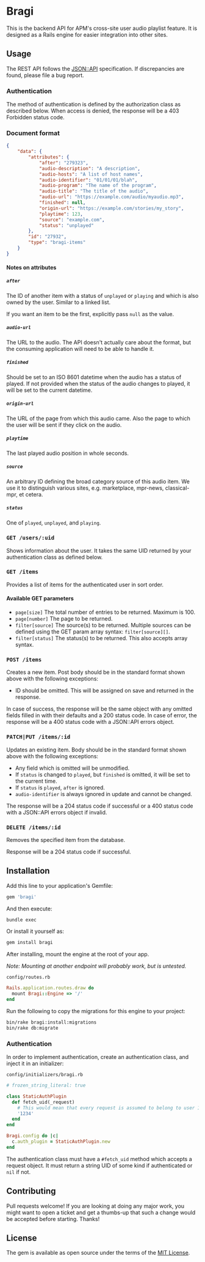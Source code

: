 # Bragi

This is the backend API for APM's cross-site user audio playlist feature. It is designed as a Rails engine for easier integration into other sites.

## Usage

The REST API follows the [JSON::API](http://jsonapi.org/format/) specification. If discrepancies are found, please file a bug report.

### Authentication

The method of authentication is defined by the authorization class as described below. When access is denied, the response will be a 403 Forbidden status code.

### Document format

```json
{
    "data": {
        "attributes": {
            "after": "279323",
            "audio-description": "A description",
            "audio-hosts": "A list of host names",
            "audio-identifier": "01/01/01/blah",
            "audio-program": "The name of the program",
            "audio-title": "The title of the audio",
            "audio-url": "https://example.com/audio/myaudio.mp3",
            "finished": null,
            "origin-url": "https://example.com/stories/my_story",
            "playtime": 123,
            "source": "example.com",
            "status": "unplayed"
        },
        "id": "27932",
        "type": "bragi-items"
    }
}
```

#### Notes on attributes

##### `after`

The ID of another item with a status of `unplayed` or `playing` and which is also owned by the user. Similar to a linked list.

If you want an item to be the first, explicitly pass `null` as the value.

##### `audio-url`

The URL to the audio. The API doesn't actually care about the format, but the consuming application will need to be able to handle it.

##### `finished`

Should be set to an ISO 8601 datetime when the audio has a status of played. If not provided when the status of the audio changes to played, it will be set to the current datetime.

##### `origin-url`

The URL of the page from which this audio came. Also the page to which the user will be sent if they click on the audio.

##### `playtime`

The last played audio position in whole seconds.

##### `source`

An arbitrary ID defining the broad category source of this audio item. We use it to distinguish various sites, e.g. marketplace, mpr-news, classical-mpr, et cetera.

##### `status`

One of `played`, `unplayed`, and `playing`.

### `GET /users/:uid`

Shows information about the user. It takes the same UID returned by your authentication class as defined below.

### `GET /items`

Provides a list of items for the authenticated user in sort order.

#### Available GET parameters

* `page[size]` The total number of entries to be returned. Maximum is 100.
* `page[number]` The page to be returned.
* `filter[source]` The source(s) to be returned. Multiple sources can be defined using the GET param array syntax: `filter[source][]`.
* `filter[status]` The status(s) to be returned. This also accepts array syntax.

### `POST /items`

Creates a new item. Post body should be in the standard format shown above with the following exceptions:

* ID should be omitted. This will be assigned on save and returned in the response.

In case of success, the response will be the same object with any omitted fields filled in with their defaults and a 200 status code. In case of error, the response will be a 400 status code with a JSON::API errors object.

### `PATCH|PUT /items/:id`

Updates an existing item. Body should be in the standard format shown above with the following exceptions:

* Any field which is omitted will be unmodified.
* If `status` is changed to `played`, but `finished` is omitted, it will be set to the current time.
* If `status` is `played`, `after` is ignored.
* `audio-identifier` is always ignored in update and cannot be changed.

The response will be a 204 status code if successful or a 400 status code with a JSON::API errors object if invalid.

### `DELETE /items/:id`

Removes the specified item from the database.

Response will be a 204 status code if successful.

## Installation

Add this line to your application's Gemfile:

```ruby
gem 'bragi'
```

And then execute:

```bash
bundle exec
```

Or install it yourself as:

```bash
gem install bragi
```

After installing, mount the engine at the root of your app.

*Note: Mounting at another endpoint will probably work, but is untested.*

`config/routes.rb`
```ruby
Rails.application.routes.draw do
  mount Bragi::Engine => '/'
end
```

Run the following to copy the migrations for this engine to your project:

```bash
bin/rake bragi:install:migrations
bin/rake db:migrate
```

### Authentication

In order to implement authentication, create an authentication class, and inject it in an initializer:

`config/initializers/bragi.rb`
```ruby
# frozen_string_literal: true

class StaticAuthPlugin
  def fetch_uid(_request)
    # This would mean that every request is assumed to belong to user 1234.
    '1234'
  end
end

Bragi.config do |c|
  c.auth_plugin = StaticAuthPlugin.new
end
```

The authentication class must have a `#fetch_uid` method which accepts a request object. It must return a string UID of some kind if authenticated or `nil` if not.

## Contributing

Pull requests welcome! If you are looking at doing any major work, you might want to open a ticket and get a thumbs-up that such a change would be accepted before starting. Thanks!

## License

The gem is available as open source under the terms of the [MIT License](http://opensource.org/licenses/MIT).
